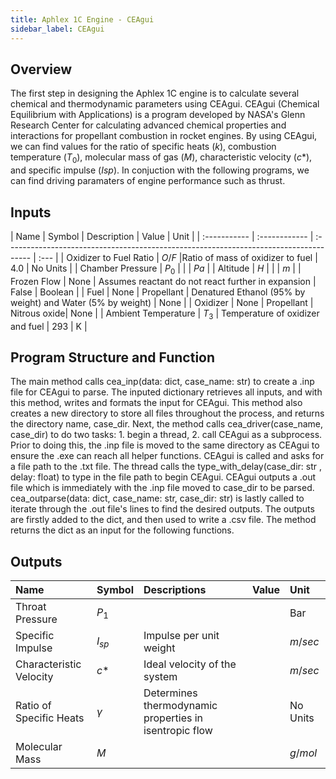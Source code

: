 ```yaml
---
title: Aphlex 1C Engine - CEAgui
sidebar_label: CEAgui
---
```


## Overview
The first step in designing the Aphlex 1C engine is to calculate several chemical and thermodynamic parameters using CEAgui. CEAgui (Chemical Equilibrium with Applications) is a program developed by NASA's Glenn Research Center for calculating advanced chemical properties and interactions for propellant combustion in rocket engines. By using CEAgui, we can find values for the ratio of specific heats ($k$), combustion temperature ($T_0$), molecular mass of gas ($M$), characteristic velocity ($c*$), and specific impulse ($Isp$). In conjuction with the following programs, we can find driving paramaters of engine performance such as thrust. 


## Inputs
| Name | Symbol | Description | Value | Unit |
| :----------- | :------------ | :------------------------------------------------------------------------------------ | :--- |
| Oxidizer to Fuel Ratio | $O/F$ |Ratio of mass of oxidizer to fuel | 4.0 | No Units |
| Chamber Pressure | $P_0$ | | | $Pa$ |
| Altitude | $H$ | | | $m$ |
| Frozen Flow | None | Assumes reactant do not react further in expansion | False | Boolean |
| Fuel | None | Propellant | Denatured Ethanol (95% by weight) and Water (5% by weight) | None |
| Oxidizer | None | Propellant | Nitrous oxide| None |
| Ambient Temperature | $T_3$ | Temperature of oxidizer and fuel | 293 | K |


## Program Structure and Function
The main method calls cea_inp(data: dict, case_name: str) to create a .inp file for CEAgui to parse. The inputed dictionary retrieves all inputs, and with this method, writes and formats the input for CEAgui. This method also creates a new directory to store all files throughout the process, and returns the directory name, case_dir. Next, the method calls cea_driver(case_name, case_dir) to do two tasks: 1. begin a thread, 2. call CEAgui as a subprocess. Prior to doing this, the .inp file is moved to the same directory as CEAgui to ensure the .exe can reach all helper functions.  CEAgui is called and asks for a file path to the .txt file. The thread calls the type_with_delay(case_dir: str ,  delay: float) to type in the file path to begin CEAgui. CEAgui outputs a .out file which is immediately with the .inp file moved to case_dir to be parsed. cea_outparse(data: dict, case_name: str, case_dir: str) is lastly called to iterate through the .out file's lines to find the desired outputs. The outputs are firstly added to the dict, and then used to write a .csv file. The method returns the dict as an input for the following functions. 


## Outputs
| Name | Symbol | Descriptions | Value | Unit |
| :----------- | :------------ | :------------------------------------------------------------------------------------ | :--- | :--- 
| Throat Pressure | $P_1$ | | | Bar |
| Specific Impulse | $I_{sp}$ | Impulse per unit weight | | $m/sec$ |
| Characteristic Velocity | $c*$ | Ideal velocity of the system | | $m/sec$ |
| Ratio of Specific Heats | $\gamma$ | Determines thermodynamic properties in isentropic flow | | No Units |
| Molecular Mass | $M$ | | | $g/mol$ |

